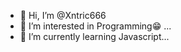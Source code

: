 - 👋 Hi, I’m @Xntric666
- 👀 I’m interested in Programming😁 ...
- 🌱 I’m currently learning Javascript...

<!---
Xntric666/Xntric666 is a ✨ special ✨ repository because its `README.md` (this file) appears on your GitHub profile.
You can click the Preview link to take a look at your changes.
--->

